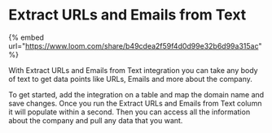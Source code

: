 # Extract URLs and Emails from Text

{% embed url="https://www.loom.com/share/b49cdea2f59f4d0d99e32b6d99a315ac" %}

With Extract URLs and Emails from Text integration you can take any body of text  to get data points like URLs, Emails and more about the company.

To get started, add the integration on a table and map the domain name and save changes. Once you run the Extract URLs and Emails from Text column it will populate within a second. Then you can access all the information about the company and pull any data that you want.
